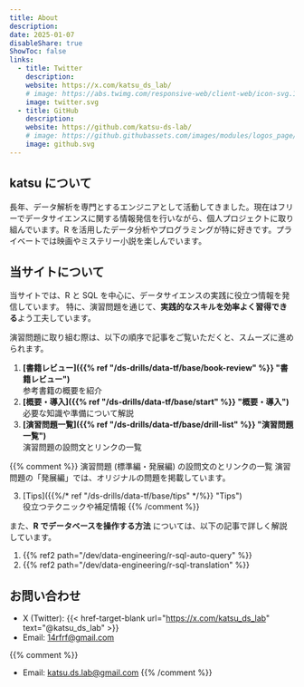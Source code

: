 ```yaml
---
title: About
description: 
date: 2025-01-07
disableShare: true
ShowToc: false
links:
  - title: Twitter
    description: 
    website: https://x.com/katsu_ds_lab/
    # image: https://abs.twimg.com/responsive-web/client-web/icon-svg.168b89da.svg
    image: twitter.svg
  - title: GitHub
    description: 
    website: https://github.com/katsu-ds-lab/
    # image: https://github.githubassets.com/images/modules/logos_page/GitHub-Mark.png
    image: github.svg
---
```


## katsu について

長年、データ解析を専門とするエンジニアとして活動してきました。現在はフリーでデータサイエンスに関する情報発信を行いながら、個人プロジェクトに取り組んでいます。R を活用したデータ分析やプログラミングが特に好きです。プライベートでは映画やミステリー小説を楽しんでいます。

## 当サイトについて

当サイトでは、R と SQL を中心に、データサイエンスの実践に役立つ情報を発信しています。
特に、演習問題を通じて、**実践的なスキルを効率よく習得できる**よう工夫しています。  

演習問題に取り組む際は、以下の順序で記事をご覧いただくと、スムーズに進められます。

1. **[書籍レビュー]({{% ref "/ds-drills/data-tf/base/book-review" %}} "書籍レビュー")**  
   参考書籍の概要を紹介
2. **[概要・導入]({{% ref "/ds-drills/data-tf/base/start" %}} "概要・導入")**  
   必要な知識や準備について解説
3. **[演習問題一覧]({{% ref "/ds-drills/data-tf/base/drill-list" %}} "演習問題一覧")**  
   演習問題の設問文とリンクの一覧

{{% comment %}}
演習問題 (標準編・発展編) の設問文のとリンクの一覧
演習問題の「発展編」では、オリジナルの問題を掲載しています。

3. [Tips]({{%/* ref "/ds-drills/data-tf/base/tips" */%}} "Tips")  
   役立つテクニックや補足情報
{{% /comment %}}

また、**R でデータベースを操作する方法** については、以下の記事で詳しく解説しています。

1. {{% ref2 path="/dev/data-engineering/r-sql-auto-query" %}}
2. {{% ref2 path="/dev/data-engineering/r-sql-translation" %}}

## お問い合わせ

- X (Twitter): {{< href-target-blank url="https://x.com/katsu_ds_lab" text="@katsu_ds_lab" >}}
- Email: [14rfrf@gmail.com](mailto:14rfrf@gmail.com)

{{% comment %}}
- Email: [katsu.ds.lab@gmail.com](mailto:katsu.ds.lab@gmail.com)
{{% /comment %}}
